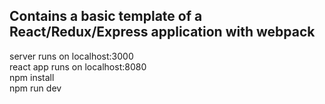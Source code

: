 <h2>Contains a basic template of a React/Redux/Express application with webpack</h2>
server runs on localhost:3000</br>
react app runs on localhost:8080</br>
npm install</br>
npm run dev</br>
